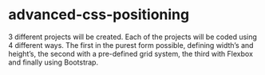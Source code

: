 # advanced-css-positioning

3 different projects will be created. Each of the projects will be coded using 4 different ways. The first in the purest form possible, defining width’s and height’s, the second with a pre-defined grid system, the third with Flexbox and finally using Bootstrap.

